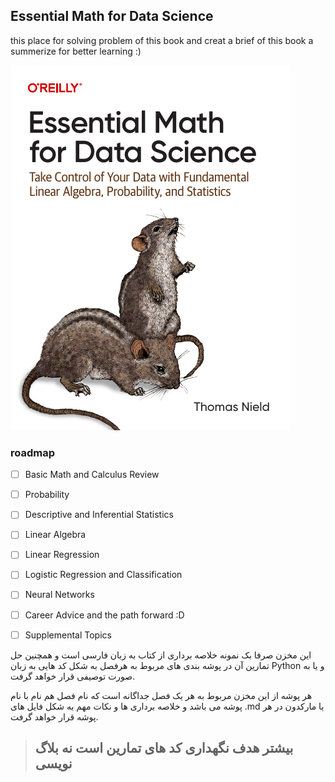 ## Essential Math for Data Science

this place for solving problem of this book and creat a brief of this book a summerize for better learning :)

![ES](./assets/ES.PNG)

### roadmap

- [ ] Basic Math and Calculus Review 
- [ ] Probability
- [ ] Descriptive and Inferential Statistics
- [ ] Linear Algebra
- [ ] Linear Regression
- [ ] Logistic Regression and Classification
- [ ] Neural Networks
- [ ] Career Advice and the path forward :D

- [ ] Supplemental Topics
  
این مخزن صرفا بک نمونه خلاصه برداری از کتاب به زبان فارسی است و همچنین حل تمارین آن در پوشه بندی های مربوط به هرفصل به شکل کد هایی به زبان Python و یا به صورت توصیفی قرار خواهد گرفت.

هر پوشه از این مخزن مربوط به هر یک فصل جداگانه است که نام فصل هم نام با نام پوشه می باشد و خلاصه برداری ها و نکات مهم به شکل فایل های .md یا مارکدون در هر پوشه قرار خواهد گرفت.


> ## بیشتر هدف نگهداری کد های تمارین است نه بلاگ نویسی